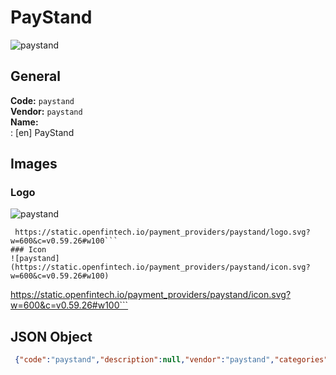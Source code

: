 # PayStand 
![paystand](https://static.openfintech.io/payment_providers/paystand/logo.svg?w=600&c=v0.59.26#w100)  
## General 
**Code:** `paystand`  
**Vendor:** `paystand`  
**Name:**  
:	[en] PayStand  
## Images 
### Logo 
![paystand](https://static.openfintech.io/payment_providers/paystand/logo.svg?w=600&c=v0.59.26#w100)  
```
 https://static.openfintech.io/payment_providers/paystand/logo.svg?w=600&c=v0.59.26#w100```  
### Icon 
![paystand](https://static.openfintech.io/payment_providers/paystand/icon.svg?w=600&c=v0.59.26#w100)  
```
 https://static.openfintech.io/payment_providers/paystand/icon.svg?w=600&c=v0.59.26#w100```  
## JSON Object 
```json
 {"code":"paystand","description":null,"vendor":"paystand","categories":null,"countries":null,"payment_method":null,"payout_method":null,"metadata":{"about_payments_code":"paystand"},"name":{"en":"PayStand"}}```  
